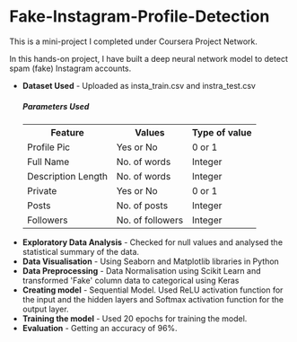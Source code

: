 # Fake-Instagram-Profile-Detection

This is a mini-project I completed under Coursera Project Network. 

In this hands-on project, I have built a deep neural network model to detect spam (fake) Instagram accounts.

<ul>
  <li><b>Dataset Used</b> - Uploaded as insta_train.csv and instra_test.csv
    <h5>Parameters Used</h5>
    <table>
      <tr><th>Feature</th><th>Values</th><th>Type of value</th></tr>
      <tr><td>Profile Pic</td><td>Yes or No</td><td>0 or 1</td></tr>
      <tr><td>Full Name</td><td>No. of words</td><td>Integer</td></tr>
      <tr><td>Description Length</td><td>No. of words</td><td>Integer</td></tr>
      <tr><td>Private</td><td>Yes or No</td><td>0 or 1</td></tr>
      <tr><td>Posts</td><td>No. of posts</td><td>Integer</td></tr>
      <tr><td>Followers</td><td>No. of followers</td><td>Integer</td></tr>
    </table>     
  </li>
  <li><b>Exploratory Data Analysis</b> - Checked for null values and analysed the statistical summary of the data</i>.</li>
  <li><b>Data Visualisation</b> - Using Seaborn and Matplotlib libraries in Python
  <li><b>Data Preprocessing</b> - Data Normalisation using Scikit Learn and transformed 'Fake' column data to categorical using Keras
  <li><b>Creating model</b> - Sequential Model. Used ReLU activation function for the input and the hidden layers and Softmax activation function for the output layer.</li>
  <li><b>Training the model</b> - Used 20 epochs for training the model.</li>
  <li><b>Evaluation</b> - Getting an accuracy of 96%.</li>

